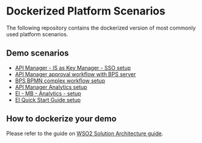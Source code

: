 # Dockerized Platform Scenarios
The following repository contains the dockerized version of most commonly used platform scenarios. 
## Demo scenarios
* [API Manager - IS as Key Manager - SSO setup](apim-is-as-keymanager-sso)
* [API Manager approval workflow with BPS server](apim-bps-approval-workflow)
* [BPS BPMN complex workflow setup](bps-bpmn-complex-workflow)
* [API Manager Analytics setup](apim-analytics)
* [EI - MB - Analytics - setup](ei-mb-analytics)
* [EI Quick Start Guide setup](ei-quick-start-guide)


## How to dockerize your demo
Please refer to the guide on [WSO2 Solution Architecture guide](https://sites.google.com/a/wso2.com/solution-architecture/home/sales-tools/demo-index/containerized-demos/guide).
